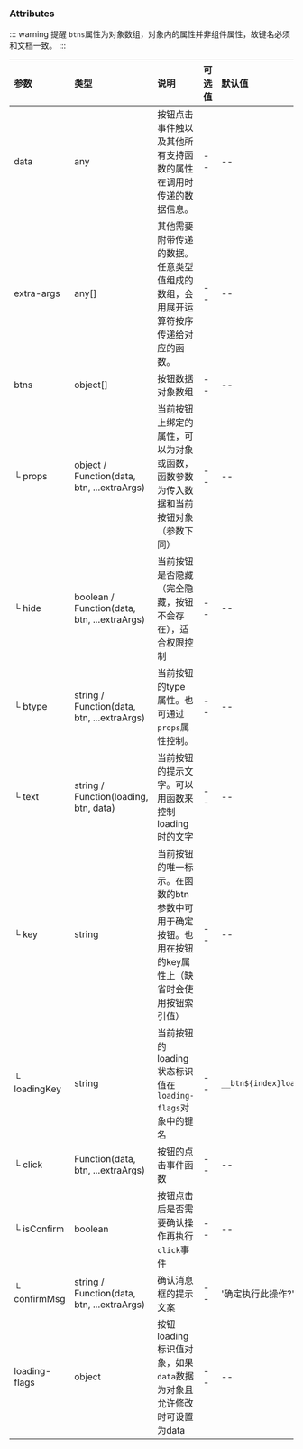 ### Attributes

::: warning 提醒
`btns`属性为对象数组，对象内的属性并非组件属性，故键名必须和文档一致。
:::

| 参数          | 类型                                        | 说明                                                                                             | 可选值 | 默认值                 |
| :------------ | :------------------------------------------ | :----------------------------------------------------------------------------------------------- | :----- | :--------------------- |
| data          | any                                         | 按钮点击事件触以及其他所有支持函数的属性在调用时传递的数据信息。                                 | --     | --                     |
| extra-args    | any[]                                       | 其他需要附带传递的数据。任意类型值组成的数组，会用展开运算符按序传递给对应的函数。               | --     | --                     |
| btns          | object[]                                    | 按钮数据对象数组                                                                                 | --     | --                     |
| └ props       | object / Function(data, btn, ...extraArgs)  | 当前按钮上绑定的属性，可以为对象或函数，函数参数为传入数据和当前按钮对象（参数下同）             | --     | --                     |
| └ hide        | boolean / Function(data, btn, ...extraArgs) | 当前按钮是否隐藏（完全隐藏，按钮不会存在），适合权限控制                                         | --     | --                     |
| └ btype       | string / Function(data, btn, ...extraArgs)  | 当前按钮的type属性。也可通过`props`属性控制。                                                    | --     | --                     |
| └ text        | string / Function(loading, btn, data)  | 当前按钮的提示文字。可以用函数来控制loading时的文字                                                                             | --     | --                     |
| └ key      | string                                      | 当前按钮的唯一标示。在函数的btn参数中可用于确定按钮。也用在按钮的key属性上（缺省时会使用按钮索引值） | --     | --                     |
| └ loadingKey  | string                                      | 当前按钮的loading状态标识值在`loading-flags`对象中的键名                                         | --     | `__btn${index}loading` |
| └ click       | Function(data, btn, ...extraArgs)           | 按钮的点击事件函数                                                                               | --     | --                     |
| └ isConfirm   | boolean                                     | 按钮点击后是否需要确认操作再执行`click`事件                                                      | --     | --                     |
| └ confirmMsg  | string / Function(data, btn, ...extraArgs)  | 确认消息框的提示文案                                                                             | --     | '确定执行此操作?'      |
| loading-flags | object                                      | 按钮loading标识值对象，如果`data`数据为对象且允许修改时可设置为data                              | --     | --                     |
